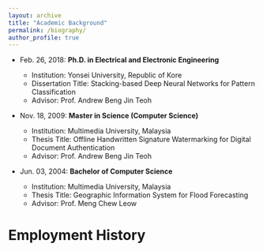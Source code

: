 ```yaml
---
layout: archive
title: "Academic Background"
permalink: /biography/
author_profile: true
---
```


+ Feb. 26, 2018: **Ph.D. in Electrical and Electronic Engineering**
  + Institution: Yonsei University, Republic of Kore
  + Dissertation Title: Stacking-based Deep Neural Networks for Pattern Classification
  + Advisor: Prof. Andrew Beng Jin Teoh
    
+ Nov. 18, 2009: **Master in Science (Computer Science)**
  + Institution: Multimedia University, Malaysia
  + Thesis Title: Offline Handwritten Signature Watermarking for Digital Document Authentication
  + Advisor: Prof. Andrew Beng Jin Teoh
 
+ Jun. 03, 2004: **Bachelor of Computer Science**
  + Institution: Multimedia University, Malaysia
  + Thesis Title: Geographic Information System for Flood Forecasting
  + Advisor: Prof. Meng Chew Leow


# Employment History
